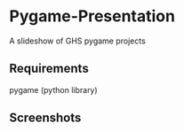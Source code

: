 # Pygame-Presentation
A slideshow of GHS pygame projects

## Requirements
pygame (python library)

## Screenshots
